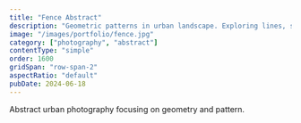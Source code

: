 ```yaml
---
title: "Fence Abstract"
description: "Geometric patterns in urban landscape. Exploring lines, shadows, and repetition."
image: "/images/portfolio/fence.jpg"
category: ["photography", "abstract"]
contentType: "simple"
order: 1600
gridSpan: "row-span-2"
aspectRatio: "default"
pubDate: 2024-06-18
---
```


Abstract urban photography focusing on geometry and pattern.
